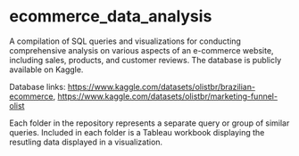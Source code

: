 # ecommerce_data_analysis
A compilation of SQL queries and visualizations for conducting comprehensive analysis on various aspects of an e-commerce website, including sales, products, and customer reviews. The database is publicly available on Kaggle.

Database links: https://www.kaggle.com/datasets/olistbr/brazilian-ecommerce, https://www.kaggle.com/datasets/olistbr/marketing-funnel-olist

Each folder in the repository represents a separate query or group of similar queries. Included in each folder is a Tableau workbook displaying the resutling data displayed in a visualization.
